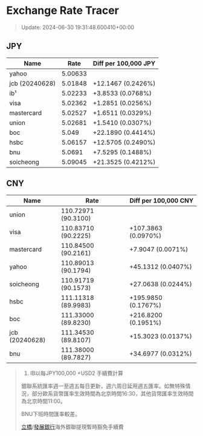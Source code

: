 # Exchange Rate Tracer

> Update: 2024-06-30 19:31:48.600410+00:00

## JPY

| Name           |    Rate | Diff per 100,000 JPY   |
|----------------|---------|------------------------|
| yahoo          | 5.00633 |                        |
| jcb (20240628) | 5.01848 | +12.1467 (0.2426%)     |
| ib¹            | 5.02233 | +3.8533 (0.0768%)      |
| visa           | 5.02362 | +1.2851 (0.0256%)      |
| mastercard     | 5.02527 | +1.6511 (0.0329%)      |
| union          | 5.02681 | +1.5410 (0.0307%)      |
| boc            | 5.049   | +22.1890 (0.4414%)     |
| hsbc           | 5.06157 | +12.5705 (0.2490%)     |
| bnu            | 5.0691  | +7.5295 (0.1488%)      |
| soicheong      | 5.09045 | +21.3525 (0.4212%)     |

## CNY

| Name           | Rate                | Diff per 100,000 CNY   |
|----------------|---------------------|------------------------|
| union          | 110.72971	(90.3100) |                        |
| visa           | 110.83710	(90.2225) | +107.3863 (0.0970%)    |
| mastercard     | 110.84500	(90.2161) | +7.9047 (0.0071%)      |
| yahoo          | 110.89013	(90.1794) | +45.1312 (0.0407%)     |
| soicheong      | 110.91719	(90.1573) | +27.0638 (0.0244%)     |
| hsbc           | 111.11318	(89.9983) | +195.9850 (0.1767%)    |
| boc            | 111.33000	(89.8230) | +216.8200 (0.1951%)    |
| jcb (20240628) | 111.34530	(89.8107) | +15.3023 (0.0137%)     |
| bnu            | 111.38000	(89.7827) | +34.6977 (0.0312%)     |


> 1. IB以每JPY100,000 +USD2 手續費計算
>
> 銀聯系統匯率週一至週五每日更新，週六周日延用週五匯率。如無特殊情況，部分歐系貨幣匯率生效時間為北京時間16:30，其他貨幣匯率生效時間為北京時間11:00。
>
> BNU下班時間匯率較差。
>
> [立橋](https://www.wlbank.com.mo/uploads/ueditor/file/20181211/1544536513900230.pdf)/[發展銀行](https://www.mdb.com.mo/Service_Charges_20230728.pdf)海外銀聯提現暫時豁免手續費


